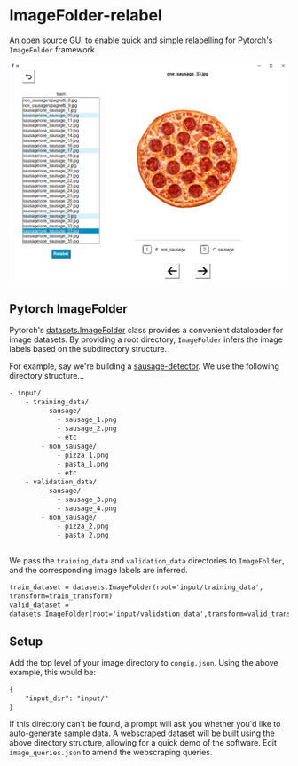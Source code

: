 # ImageFolder-relabel

An open source GUI to enable quick and simple relabelling for Pytorch's `ImageFolder` framework. 

![Demo](docs/imagefolder-relabel_demo.png)

## Pytorch ImageFolder

Pytorch's [datasets.ImageFolder](https://pytorch.org/vision/main/generated/torchvision.datasets.ImageFolder.html) class 
provides a convenient dataloader for image datasets. 
By providing a root directory, `ImageFolder` infers the image labels based on the subdirectory structure. 

For example, say we're building a [sausage-detector](https://github.com/JordanJWSmith/sausage-classifier). 
We use the following directory structure...

```
- input/
    - training_data/
        - sausage/
            - sausage_1.png
            - sausage_2.png
            - etc
        - non_sausage/
            - pizza_1.png
            - pasta_1.png
            - etc
    - validation_data/
        - sausage/
            - sausage_3.png
            - sausage_4.png
        - non_sausage/
            - pizza_2.png
            - pasta_2.png
            
```

We pass the `training_data` and `validation_data` directories to `ImageFolder`, 
and the corresponding image labels are inferred.

```
train_dataset = datasets.ImageFolder(root='input/training_data', transform=train_transform)
valid_dataset = datasets.ImageFolder(root='input/validation_data',transform=valid_transform)
```

## Setup
Add the top level of your image directory to `congig.json`. Using the above example, this would be:
```
{
    "input_dir": "input/"
}
```

If this directory can't be found, a prompt will ask you whether you'd like to auto-generate sample data. 
A webscraped dataset will be built using the above directory structure, allowing for a quick demo of the software. 
Edit `image_queries.json` to amend the webscraping queries. 

